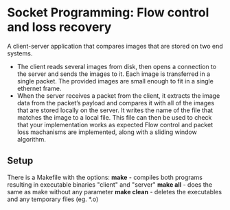 # Socket Programming: Flow control and loss recovery
A client-server application that compares images that are stored on two end systems.
- The client reads several images from disk, then opens a connection to the server and sends the images to it. Each image is transferred in a single packet. The provided images are small enough to fit in a single ethernet frame.
- When the server receives a packet from the client, it extracts the image data from the packet’s payload and compares it with all of the images that are stored locally on the server. It writes the name of the file that matches the image to a local file. This file can then be used to check that your implementation works as expected
Flow control and packet loss machanisms are implemented, along with a sliding window algorithm. 

## Setup
There is a Makefile with the options:
**make** - compiles both programs resulting in executable binaries "client" and "server"
**make all** - does the same as make without any parameter
**make clean** - deletes the executables and any temporary files (eg. *.o)
